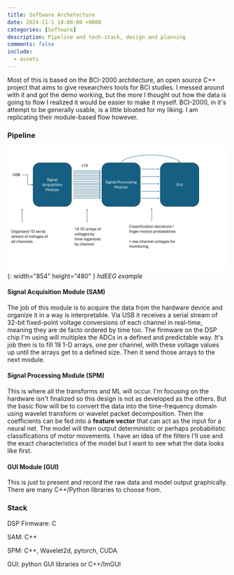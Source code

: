 ```yaml
---
title: Software Archetecture
date: 2024-11-1 18:00:00 +0000
categories: [Software]
description: Pipeline and tech-stack, design and planning
comments: false
include:
  - assets
---
```


Most of this is based on the BCI-2000 architecture, an open source C++ project that aims to give researchers tools for BCI studies. I messed around with it and got the demo working, but the more I thought out how the data is going to flow I realized it would be easier to make it myself. BCI-2000, in it's attempt to be generally usable, is a little bloated for my liking. I am replicating their module-based flow however.

### Pipeline

![Desktop View](/assets/img/post-images/software%20pipeline.png){: width="854" height="480" }
_hdEEG example_

#### Signal Acquisition Module (SAM)

The job of this module is to acquire the data from the hardware device and organize it in a way is interpretable. Via USB it receives a serial stream of 32-bit fixed-point voltage conversions of each channel in real-time, meaning they are de facto ordered by time too. The firmware on the DSP chip I'm using will multiplex the ADCs in a defined and predictable way. It's job then is to fill 19 1-D arrays, one per channel, with these voltage values up until the arrays get to a defined size. Then it send those arrays to the next module.

#### Signal Processing Module (SPM)

This is where all the transforms and ML will occur. I'm focusing on the hardware isn't finalized so this design is not as developed as the others. But the basic flow will be to convert the data into the time-frequency domain using wavelet transform or wavelet packet decomposition. Then the coefficients can be fed into a **feature vector** that can act as the input for a neural net. The model will then output deterministic or perhaps probabilistic classifications of motor movements. I have an idea of the filters I'll use and the exact characteristics of the model but I want to see what the data looks like first.  

#### GUI Module (GUI)

This is just to present and record the raw data and model output graphically. There are many C++/Python libraries to choose from.

### Stack

DSP Firmware: C

SAM: C++

SPM: C++, Wavelet2d, pytorch, CUDA

GUI: python GUI libraries or C++/ImGUI